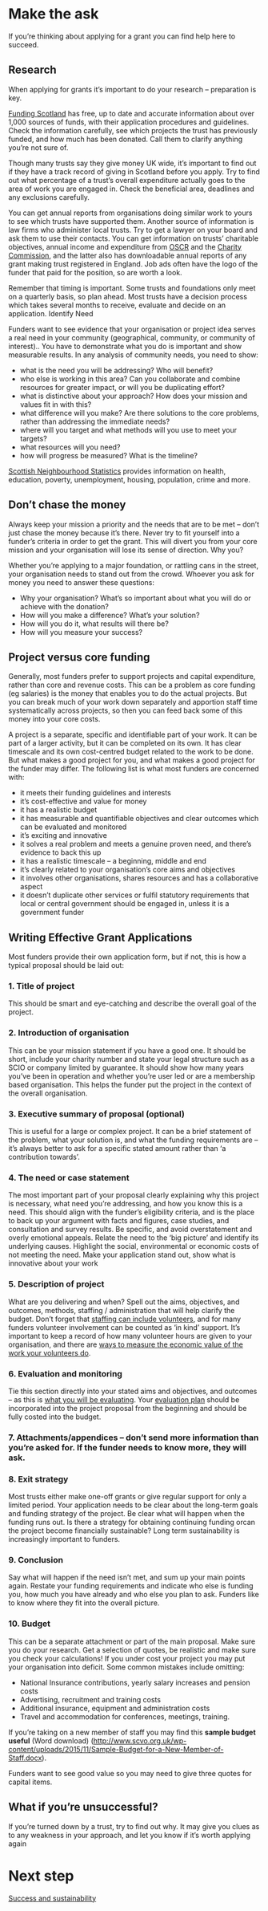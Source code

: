 # Make the ask

If you’re thinking about applying for a grant you can find help here to succeed.

## Research

When applying for grants it’s important to do your research – preparation is key. 

[Funding Scotland](http://www.fundingscotland.com/) has free, up to date and accurate information about over 1,000 sources of funds, with their application procedures and guidelines. Check the information carefully, see which projects the trust has previously funded, and how much has been donated. Call them to clarify anything you’re not sure of. 

Though many trusts say they give money UK wide, it’s important to find out if they have a track record of giving in Scotland before you apply. Try to find out what percentage of a trust’s overall expenditure actually goes to the area of work you are engaged in. Check the beneficial area, deadlines and any exclusions carefully.

You can get annual reports from organisations doing similar work to yours to see which trusts have supported them. Another source of information is law firms who administer local trusts. Try to get a lawyer on your board and ask them to use their contacts. You can get information on trusts’ charitable objectives, annual income and expenditure from [OSCR](https://www.oscr.org.uk/charities/search-scottish-charity-register) and the [Charity Commission](http://apps.charitycommission.gov.uk/showcharity/registerofcharities/RegisterHomePage.aspx), and the latter also has downloadable annual reports of any grant making trust registered in England. Job ads often have the logo of the funder that paid for the position, so are worth a look.

Remember that timing is important. Some trusts and foundations only meet on a quarterly basis, so plan ahead. Most trusts have a decision process which takes several months to receive, evaluate and decide on an application.
Identify Need

Funders want to see evidence that your organisation or project idea serves a real need in your community (geographical, community, or community of interest).. You have to demonstrate what you do is important and show measurable results. In any analysis of community needs, you need to show:

* what is the need you will be addressing? Who will benefit?
* who else is working in this area? Can you collaborate and combine resources for greater impact, or will you be duplicating effort?
* what is distinctive about your approach? How does your mission and values fit in with this?
* what difference will you make? Are there solutions to the core problems, rather than addressing the immediate needs?
* where will you target and what methods will you use to meet your targets?
* what resources will you need?
* how will progress be measured? What is the timeline?

[Scottish Neighbourhood Statistics](http://www.sns.gov.uk/) provides information on health, education, poverty, unemployment, housing, population, crime and more.

## Don’t chase the money

Always keep your mission a priority and the needs that are to be met – don’t just chase the money because it’s there. Never try to fit yourself into a funder’s criteria in order to get the grant. This will divert you from your core mission and your organisation will lose its sense of direction.
Why you?

Whether you’re applying to a major foundation, or rattling cans in the street, your organisation needs to stand out from the crowd. Whoever you ask for money you need to answer these questions:

* Why your organisation? What’s so important about what you will do or achieve with the donation?
* How will you make a difference? What’s your solution?
* How will you do it, what results will there be?
* How will you measure your success?

## Project versus core funding

Generally, most funders prefer to support projects and capital expenditure, rather than core and revenue costs. This can be a problem as core funding (eg salaries) is the money that enables you to do the actual projects. But you can break much of your work down separately and apportion staff time systematically across projects, so then you can feed back some of this money into your core costs.

A project is a separate, specific and identifiable part of your work. It can be part of a larger activity, but it can be completed on its own. It has clear timescale and its own cost-centred budget related to the work to be done. But what makes a good project for you, and what makes a good project for the funder may differ. The following list is what most funders are concerned with:

* it meets their funding guidelines and interests
* it’s cost-effective and value for money
* it has a realistic budget
* it has measurable and quantifiable objectives and clear outcomes which can be evaluated and monitored
* it’s exciting and innovative
* it solves a real problem and meets a genuine proven need, and there’s evidence to back this up
* it has a realistic timescale – a beginning, middle and end
* it’s clearly related to your organisation’s core aims and objectives
* it involves other organisations, shares resources and has a collaborative aspect
* it doesn’t duplicate other services or fulfil statutory requirements that local or central government should be engaged in, unless it is a government funder

## Writing Effective Grant Applications

Most funders provide their own application form, but if not, this is how a typical proposal should be laid out:

### 1. Title of project

This should be smart and eye-catching and describe the overall goal of the project.

### 2. Introduction of organisation

This can be your mission statement if you have a good one. It should be short, include your charity number and state your legal structure such as a SCIO or company limited by guarantee. It should show how many years you’ve been in operation and whether you’re user led or are a membership based organisation. This helps the funder put the project in the context of the overall organisation.

### 3. Executive summary of proposal (optional)

This is useful for a large or complex project. It can be a brief statement of the problem, what your solution is, and what the funding requirements are – it’s always better to ask for a specific stated amount rather than ‘a contribution towards’.

### 4. The need or case statement

The most important part of your proposal clearly explaining why this project is necessary, what need you’re addressing, and how you know this is a need. This should align with the funder’s eligibility criteria, and is the place to back up your argument with facts and figures, case studies, and consultation and survey results. Be specific, and avoid overstatement and overly emotional appeals. Relate the need to the ‘big picture’ and identify its underlying causes. Highlight the social, environmental or economic costs of not meeting the need. Make your application stand out, show what is innovative about your work

### 5. Description of project

What are you delivering and when? Spell out the aims, objectives, and outcomes, methods, staffing / administration that will help clarify the budget. Don’t forget that [staffing can include volunteers](volunteers.md), and for many funders volunteer involvement can be counted as ‘in kind’ support. It’s important to keep a record of how many volunteer hours are given to your organisation, and there are [ways to measure the economic value of the work your volunteers do](http://www.volunteering.org.uk/component/gpb/is-there-any-way-of-measuring-the-economic-value-of-the-work-our-volunteers-are-doing).

### 6. Evaluation and monitoring

Tie this section directly into your stated aims and objectives, and outcomes – as this is [what you will be evaluating](http://www.evaluationsupportscotland.org.uk/). Your [evaluation plan](https://www.biglotteryfund.org.uk/funding/funding-guidance/managing-your-funding/self-evaluation) should be incorporated into the project proposal from the beginning and should be fully costed into the budget.

### 7. Attachments/appendices – don’t send more information than you’re asked for. If the funder needs to know more, they will ask.

### 8. Exit strategy

Most trusts either make one-off grants or give regular support for only a limited period. Your application needs to be clear about the long-term goals and funding strategy of the project. Be clear what will happen when the funding runs out. Is there a strategy for obtaining continuing funding orcan the project become financially sustainable? Long term sustainability is increasingly important to funders.

### 9. Conclusion

Say what will happen if the need isn’t met, and sum up your main points again. Restate your funding requirements and indicate who else is funding you, how much you have already and who else you plan to ask. Funders like to know where they fit into the overall picture.

### 10. Budget

This can be a separate attachment or part of the main proposal. Make sure you do your research. Get a selection of quotes, be realistic and make sure you check your calculations! If you under cost your project you may put your organisation into deficit. Some common mistakes include omitting:

* National Insurance contributions, yearly salary increases and pension costs
* Advertising, recruitment and training costs
* Additional insurance, equipment and administration costs
* Travel and accommodation for conferences, meetings, training.

If you’re taking on a new member of staff you may find this **sample budget useful** (Word download) (http://www.scvo.org.uk/wp-content/uploads/2015/11/Sample-Budget-for-a-New-Member-of-Staff.docx).

Funders want to see good value so you may need to give three quotes for capital items.

## What if you’re unsuccessful?

If you’re turned down by a trust, try to find out why. It may give you clues as to any weakness in your approach, and let you know if it’s worth applying again

# Next step

[Success and sustainability](sucess-and-sustainability.md)
